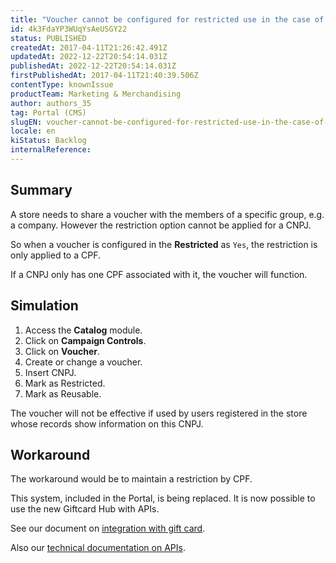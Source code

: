 ```yaml
---
title: "Voucher cannot be configured for restricted use in the case of a CNPJ"
id: 4k3FdaYP3WUqYsAeUSGY22
status: PUBLISHED
createdAt: 2017-04-11T21:26:42.491Z
updatedAt: 2022-12-22T20:54:14.031Z
publishedAt: 2022-12-22T20:54:14.031Z
firstPublishedAt: 2017-04-11T21:40:39.506Z
contentType: knownIssue
productTeam: Marketing & Merchandising
author: authors_35
tag: Portal (CMS)
slugEN: voucher-cannot-be-configured-for-restricted-use-in-the-case-of-a-cnpj
locale: en
kiStatus: Backlog
internalReference: 
---
```


## Summary

A store needs to share a voucher with the members of a specific group, e.g. a company. However the restriction option cannot be applied for a CNPJ.

So when a voucher is configured in the __Restricted__ as `Yes`, the restriction is only applied to a CPF.

If a CNPJ only has one CPF associated with it, the voucher will function.

## Simulation

1. Access the __Catalog__ module.
2. Click on __Campaign Controls__.
3. Click on __Voucher__.
4. Create or change a voucher.
5. Insert CNPJ.
6. Mark as Restricted.
7. Mark as Reusable.

The voucher will not be effective if used by users registered in the store whose records show information on this CNPJ.

## Workaround

The workaround would be to maintain a restriction by CPF.

This system, included in the Portal, is being replaced. It is now possible to use the new Giftcard Hub with APIs.

See our document on [integration with gift 
card](/en/tutorial/how-to-integrate-with-a-gift-card/).

Also our [technical documentation on APIs](/en/developer-docs/).

